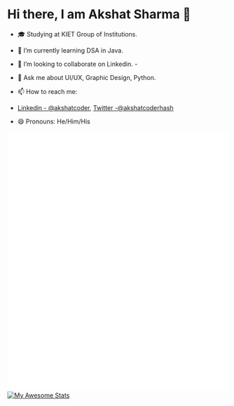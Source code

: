 # Hi there, I am Akshat Sharma 👋

<!--
**akshatcoder-hash/akshatcoder-hash** is a ✨ _special_ ✨ repository because its `README.md` (this file) appears on your GitHub profile. 

Here are some ideas to get you started:-->
- 🎓 Studying at KIET Group of Institutions.
<!-- 🔭 I’m currently working on... -->
- 🌱 I’m currently learning DSA in Java.
- 👯 I’m looking to collaborate on Linkedin.
-<!-- 🤔 I’m looking for help with ... -->
- 💬 Ask me about UI/UX, Graphic Design, Python. 
- 📫 How to reach me: 
- [Linkedin - @akshatcoder](https://www.linkedin.com/in/akshatcoder/),	 [Twitter -@akshatcoderhash](https://twitter.com/akshatcoderhash)


- 😄 Pronouns: He/Him/His
 <!-- ⚡ Fun fact: I -->
 




![](https://github.com/akshatcoder-hash/github-stats/blob/master/generated/overview.svg)
![](https://github.com/akshatcoder-hash/github-stats/blob/master/generated/languages.svg)
[![My Awesome Stats](https://awesome-github-stats.azurewebsites.net/user-stats/akshatcoder-hash?cardType=github&theme=ayu-mirage)](https://git.io/awesome-stats-card)

